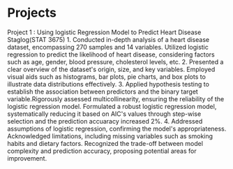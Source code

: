 # Projects

Project 1 : Using logistic Regression Model to Predict Heart Disease Staglog(STAT 3675)
    1. Conducted in-depth analysis of a heart disease dataset, encompassing 270 samples and 14 variables. Utilized logistic regression to predict the likelihood of heart disease, considering factors such as age, gender, blood pressure, cholesterol levels, etc.
    2. Presented a clear overview of the dataset's origin, size, and key variables. Employed visual aids such as histograms, bar plots, pie charts, and box plots to illustrate data distributions effectively.
    3. Applied hypothesis testing to establish the association between predictors and the binary target variable.Rigorously assessed multicollinearity, ensuring the reliability of the logistic regression model. Formulated a robust logistic regression model, systematically reducing it based on AIC's values through step-wise selection and the prediction accuaracy increased 2\%.
    4.  Addressed assumptions of logistic regression, confirming the model's appropriateness. Acknowledged limitations, including missing variables such as smoking habits and dietary factors. Recognized the trade-off between model complexity and prediction accuracy, proposing potential areas for improvement.
